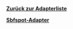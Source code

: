 [**Zurück zur Adapterliste**](/adapterref/adapterliste.md)

[**Sbfspot-Adapter**](/adapterref/docs/iobroker.sbfspot/de/README.md)